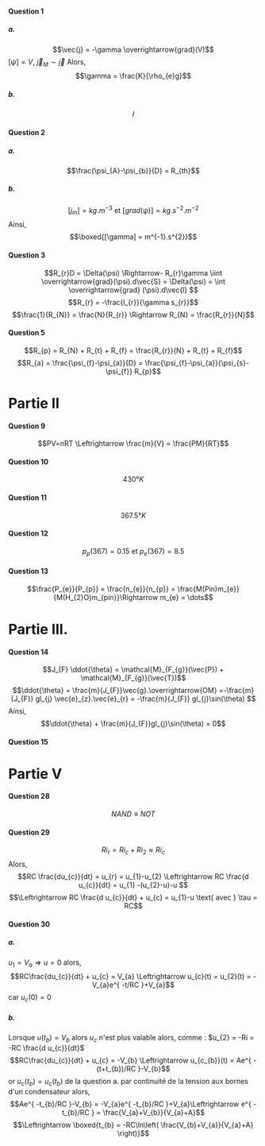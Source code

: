 #### Question 1
##### a.
$$\vec{j} = -\gamma  \overrightarrow{grad}(V)$$
$[\psi] = V$, $\vec{j}_{M} \sim \vec{j}$
Alors, 
$$\gamma = \frac{K}{\rho_{e}g}$$

##### b.
$$I$$
#### Question 2
##### a.
$$\frac{\psi_{A}-\psi_{b}}{D} = R_{th}$$
##### b.

$$[j_{m}] = kg.m^{-3} \text{ et } [grad(\psi)] = kg.s^{-2}.m^{-2}$$
Ainsi, 
$$\boxed{[\gamma] = m^{-1}.s^{2}}$$


#### Question 3
$$R_{r}D = \Delta(\psi) \Rightarrow- R_{r}\gamma  \iint \overrightarrow{grad}(\psi).d\vec{S} = \Delta(\psi) = \int \overrightarrow{grad} (\psi).d\vec{l}   $$
$$R_{r} = -\frac{l_{r}}{\gamma s_{r}}$$
$$\frac{1}{R_{N}} = \frac{N}{R_{r}} \Rightarrow R_{N} = \frac{R_{r}}{N}$$

#### Question 5
$$R_{p} = R_{N} + R_{t} + R_{f}  = \frac{R_{r}}{N} + R_{t} + R_{f}$$
$$R_{a} = \frac{\psi_{f}-\psi_{a}}{D} = \frac{\psi_{f}-\psi_{a}}{\psi_{s}-\psi_{f}} R_{p}$$


# Partie II
#### Question 9
$$PV=nRT \Leftrightarrow \frac{m}{V} = \frac{PM}{RT}$$

#### Question 10
$$430°K$$

#### Question 11
$$367.5 °K$$

#### Question 12
$$p_{p}(367) = 0.15 \text{ et } p_{e}(367) = 8.5$$

#### Question 13
$$\frac{P_{e}}{P_{p}} = \frac{n_{e}}{n_{p}} = \frac{M(Pin)m_{e}}{M(H_{2}O)m_{pin}}\Rightarrow m_{e} = \dots$$





# Partie III.
#### Question 14
$$J_{F} \ddot{\theta} = \mathcal{M}_{F_{g}}(\vec{P}) + \mathcal{M}_{F_{g}}(\vec{T})$$
$$\ddot{\theta} = \frac{m}{J_{F}}\vec{g}.\overrightarrow{OM} =-\frac{m}{J_{F}} gl_{j} \vec{e}_{z}.\vec{e}_{r} = -\frac{m}{J_{F}} gl_{j}\sin(\theta) $$
Ainsi,
$$\ddot{\theta} + \frac{m}{J_{F}}gl_{j}\sin(\theta) = 0$$

#### Question 15

# Partie V
#### Question 28
$$NAND \equiv NOT$$
#### Question 29
$$   Ri_{r}=Ri_{c}+ R{i_{2}} \approx Ri_{c} $$
Alors, 
$$RC \frac{du_{c}}{dt} = u_{r} = u_{1}-u_{2} \Leftrightarrow RC \frac{d u_{c}}{dt} = u_{1} -(u_{2}-u)-u  $$
$$\Leftrightarrow RC \frac{d u_{c}}{dt} + u_{c} = u_{1}-u \text{ avec } \tau = RC$$

#### Question 30
##### a.
$u_{1} = V_{a} \Rightarrow u = 0$ alors, 
$$RC\frac{du_{c}}{dt} +  u_{c} = V_{a} \Leftrightarrow u_{c}(t) = u_{2}(t) = -V_{a}e^{ -t/RC }+V_{a}$$
car $u_{c}(0)=0$

##### b.
Lorsque $u(t_{b}) = V_{b}$ alors $u_{c}$ n'est plus valable alors, comme : $u_{2} = -Ri = -RC \frac{d u_{c}}{dt}$
$$RC\frac{du_{c}}{dt} +  u_{c} = -V_{b} \Leftrightarrow u_{c_{b}}(t) = Ae^{ -(t+t_{b})/RC }-V_{b}$$
or $u_{c}(t_{b}) = u_{c}(t_{b})$ de la question a. par continuité de la tension aux bornes d'un condensateur alors, 
$$Ae^{ -t_{b}/RC }-V_{b} = -V_{a}e^{ -t_{b}/RC }+V_{a}\Leftrightarrow e^{ -t_{b}/RC } = \frac{V_{a}+V_{b}}{V_{a}+A}$$
$$\Leftrightarrow \boxed{t_{b} = -RC\ln\left( \frac{V_{b}+V_{a}}{V_{a}+A} \right)}$$
